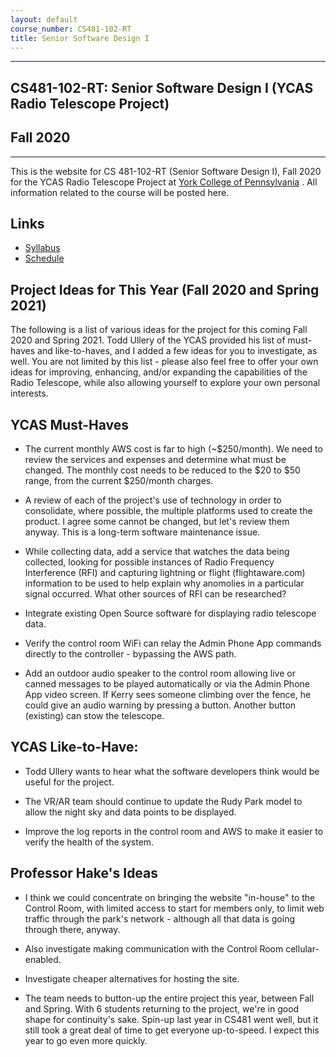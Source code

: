 ```yaml
---
layout: default
course_number: CS481-102-RT
title: Senior Software Design I
---
```


--- --- --- --- --- --- --- --- --- --- --- --- --- --- --- --- --- --- --- --- --- --- --- ---

## CS481-102-RT: Senior Software Design I (YCAS Radio Telescope Project)

## Fall 2020

--- --- --- --- --- --- --- --- --- --- --- --- --- --- --- --- --- --- --- --- --- --- --- ---

This is the website for CS 481-102-RT (Senior Software Design I), Fall 2020 for the YCAS Radio Telescope Project at [York College of Pennsylvania](http://www.ycp.edu) .  All information related to the course will be posted here.

## Links

* [Syllabus](syllabus.html)
* [Schedule](schedule.html)

## Project Ideas for This Year (Fall 2020 and Spring 2021)
The following is a list of various ideas for the project for this coming Fall 2020 and Spring 2021.  Todd Ullery of the YCAS provided his list of must-haves and like-to-haves, and I added a few ideas for you to investigate, as well.  You are not limited by this list - please also feel free to offer your own ideas for improving, enhancing, and/or expanding the capabilities of the Radio Telescope, while also allowing yourself to explore your own personal interests.

## YCAS Must-Haves

* The current monthly AWS cost is far to high (~$250/month).  We need to review the services and expenses and determine what must be changed.  The monthly cost needs to be reduced to the $20 to $50 range, from the current $250/month charges.

* A review of each of the project's use of technology in order to consolidate, where possible, the multiple platforms used to create the product. I agree some cannot be changed, but let's review them anyway. This is a long-term software maintenance issue.

* While collecting data, add a service that watches the data being collected, looking for possible instances of Radio Frequency Interference (RFI) and capturing lightning or flight (flightaware.com) information to be used to help explain why anomolies in a particular signal occurred. What other sources of RFI can be researched?

* Integrate existing Open Source software for displaying radio telescope data.

* Verify the control room WiFi can relay the Admin Phone App commands directly to the controller - bypassing the AWS path.

* Add an outdoor audio speaker to the control room allowing live or canned messages to be played automatically or via the Admin Phone App video screen. If Kerry sees someone climbing over the fence, he could give an audio warning by pressing a button. Another button (existing) can stow the telescope.

## YCAS Like-to-Have:

* Todd Ullery wants to hear what the software developers think would be useful for the project.

* The VR/AR team should continue to update the Rudy Park model to allow the night sky and data points to be displayed.

* Improve the log reports in the control room and AWS to make it easier to verify the health of the system.


## Professor Hake's Ideas

* I think we could concentrate on bringing the website "in-house" to the Control Room, with limited access to start for members only, to limit web traffic through the park's network - although all that data is going through there, anyway.

* Also investigate making communication with the Control Room cellular-enabled.

* Investigate cheaper alternatives for hosting the site.

* The team needs to button-up the entire project this year, between Fall and Spring.  With 6 students returning to the project, we're in good shape for continuity's sake.  Spin-up last year in CS481 went well, but it still took a great deal of time to get everyone up-to-speed.  I expect this year to go even more quickly.
